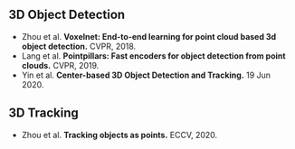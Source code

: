 ## 3D Object Detection
* Zhou et al. **Voxelnet: End-to-end learning for point cloud based 3d object detection.** CVPR, 2018.
* Lang et al. **Pointpillars: Fast encoders for object detection from point clouds.** CVPR, 2019.
* Yin et al. **Center-based 3D Object Detection and Tracking.** 19 Jun 2020.

## 3D Tracking
* Zhou et al. **Tracking objects as points.** ECCV, 2020.
